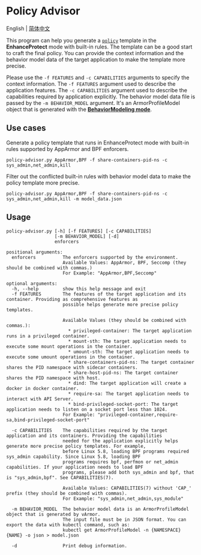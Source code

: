 # Policy Advisor

English | [简体中文](policy_advisor.zh_CN.md)

This program can help you generate a [`policy`](../getting_started/interface_specification.md#varmorpolicyspec--varmorclusterpolicyspec) template in the **EnhanceProtect** mode with built-in rules. The template can be a good start to craft the final policy. You can provide the context information and the behavior model data of the target application to make the template more precise. 

Please use the `-f FEATURES` and `-c CAPABILITIES` arguments to specify the context information. The `-f FEATURES` argument used to describe the application features. The `-c CAPABILITIES` argument used to describe the capabilities required by application explicitly. The behavior model data file is passed by the `-m BEHAVIOR_MODEL` argument. It's an ArmorProfileModel object that is generated with the **[BehaviorModeling mode](./policies_and_rules/policy_modes/behavior_modeling.md)**.


## Use cases

Generate a policy template that runs in EnhanceProtect mode with built-in rules supported by AppArmor and BPF enforcers.

`policy-advisor.py AppArmor,BPF -f share-containers-pid-ns -c sys_admin,net_admin,kill`

Filter out the conflicted built-in rules with behavior model data to make the policy template more precise.

`policy-advisor.py AppArmor,BPF -f share-containers-pid-ns -c sys_admin,net_admin,kill -m model_data.json`


## Usage

```
policy-advisor.py [-h] [-f FEATURES] [-c CAPABILITIES]
                  [-m BEHAVIOR_MODEL] [-d]
                  enforcers

positional arguments:
  enforcers          The enforcers supported by the environment.
                     Available Values: AppArmor, BPF, Seccomp (they should be combined with commas.)
                     For Example: "AppArmor,BPF,Seccomp"

optional arguments:
  -h, --help         show this help message and exit
  -f FEATURES        The features of the target application and its container. Providing as comprehensive features as
                     possible helps generate more precise policy templates.

                     Available Values (they should be combined with commas.):
                       * privileged-container: The target application runs in a privileged container.
                       * mount-sth: The target application needs to execute some mount operations in the container.
                       * umount-sth: The target application needs to execute some umount operations in the container.
                       * share-containers-pid-ns: The target container shares the PID namespace with sidecar containers.
                       * share-host-pid-ns: The target container shares the PID namespace with host.
                       * dind: The target application will create a docker in docker container.
                       * require-sa: The target application needs to interact with API Server.
                       * bind-privileged-socket-port: The target application needs to listen on a socket port less than 1024.
                     For Example: "privileged-container,require-sa,bind-privileged-socket-port"

  -c CAPABILITIES    The capabilities required by the target application and its containers. Providing the capabilities
                     needed for the application explicitly helps generate more precise policy templates. For example,
                     before Linux 5.8, loading BPF programs required sys_admin capability. Since Linux 5.8, loading BPF
                     programs requires bpf, perfmon or net_admin capabilities. If your application needs to load BPF
                     programs, please add both sys_admin and bpf, that is "sys_admin,bpf". See CAPABILITIES(7).

                     Available Values: CAPABILITIES(7) without 'CAP_' prefix (they should be combined with commas).
                     For Example: "sys_admin,net_admin,sys_module"

  -m BEHAVIOR_MODEL  The behavior model data is an ArmorProfileModel object that is generated by vArmor.
                     The input file must be in JSON format. You can export the data with kubectl command, such as:
                     kubectl get ArmorProfileModel -n {NAMESPACE} {NAME} -o json > model.json

  -d                 Print debug information.
```